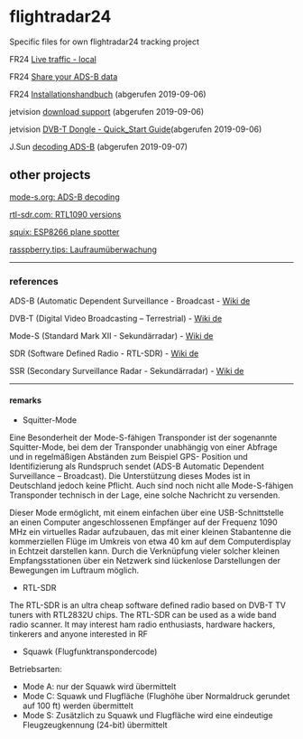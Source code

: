 # flightradar24
Specific files for own flightradar24 tracking project

FR24 [Live traffic - local](https://www.flightradar24.com/50.88,9.73/10)

FR24 [Share your ADS-B data](https://www.flightradar24.com/share-your-data)

FR24 [Installationshandbuch](fr24feed-manual.pdf) (abgerufen 2019-09-06)

jetvision [download support](https://rtl1090.com) (abgerufen 2019-09-06)

jetvision [DVB-T Dongle - Quick_Start Guide](Quick_Start_Dongle_20171231.pdf)(abgerufen 2019-09-06)

J.Sun [decoding ADS-B](the_1090mhz_riddle-junzi_sun_2019-09-07.pdf) (abgerufen 2019-09-07)


## other projects

[mode-s.org: ADS-B decoding](https://github.com/junzis/the-1090mhz-riddle)

[rtl-sdr.com: RTL1090 versions](https://www.rtl-sdr.com/tag/rtl1090/)

[squix: ESP8266 plane spotter](https://blog.squix.org/2016/07/esp8266-based-plane-spotter-how-to.html)

[rasspberry.tips: Laufraumüberwachung](http://raspberry.tips/raspberrypi-tutorials/lueftraumueberwachung-mit-dem-raspberry-pi/)

---

### references

ADS-B (Automatic Dependent Surveillance - Broadcast - [Wiki de](https://de.wikipedia.org/wiki/Automatic_Dependent_Surveillance)

DVB-T (Digital Video Broadcasting – Terrestrial) - [Wiki de](https://de.wikipedia.org/wiki/DVB-T)

Mode-S (Standard Mark XII - Sekundärradar) - [Wiki de](https://de.wikipedia.org/wiki/Sekund%C3%A4rradar#Mode_S)

SDR (Software Defined Radio - RTL-SDR) - [Wiki de](https://de.wikipedia.org/wiki/Software_Defined_Radio)

SSR (Secondary Surveillance Radar - Sekundärradar) - [Wiki de](https://en.wikipedia.org/wiki/Secondary_surveillance_radar)

---

#### remarks

+ Squitter-Mode

Eine Besonderheit der Mode-S-fähigen Transponder ist der sogenannte Squitter-Mode, bei dem der Transponder unabhängig von einer Abfrage und in regelmäßigen Abständen zum Beispiel GPS- Position und Identifizierung als Rundspruch sendet (ADS-B Automatic Dependent Surveillance – Broadcast). Die Unterstützung dieses Modes ist in Deutschland jedoch keine Pflicht. Auch sind noch nicht alle Mode-S-fähigen Transponder technisch in der Lage, eine solche Nachricht zu versenden.

Dieser Mode ermöglicht, mit einem einfachen über eine USB-Schnittstelle an einen Computer angeschlossenen Empfänger auf der Frequenz 1090 MHz ein virtuelles Radar aufzubauen, das mit einer kleinen Stabantenne die kommerziellen Flüge im Umkreis von etwa 40 km auf dem Computerdisplay in Echtzeit darstellen kann. Durch die Verknüpfung vieler solcher kleinen Empfangsstationen über ein Netzwerk sind lückenlose Darstellungen der Bewegungen im Luftraum möglich.

+ RTL-SDR
 
The RTL-SDR is an ultra cheap software defined radio based on DVB-T TV tuners with RTL2832U chips. The RTL-SDR can be used as a wide band radio scanner. It may interest ham radio enthusiasts, hardware hackers, tinkerers and anyone interested in RF

+ Squawk (Flugfunktranspondercode)

Betriebsarten:
- Mode A: nur der Squawk wird übermittelt
- Mode C: Squawk und Flugfläche (Flughöhe über Normaldruck gerundet auf 100 ft) werden übermittelt
- Mode S: Zusätzlich zu Squawk und Flugfläche wird eine eindeutige Fleugzeugkennung (24-bit) übermittelt

[]()
